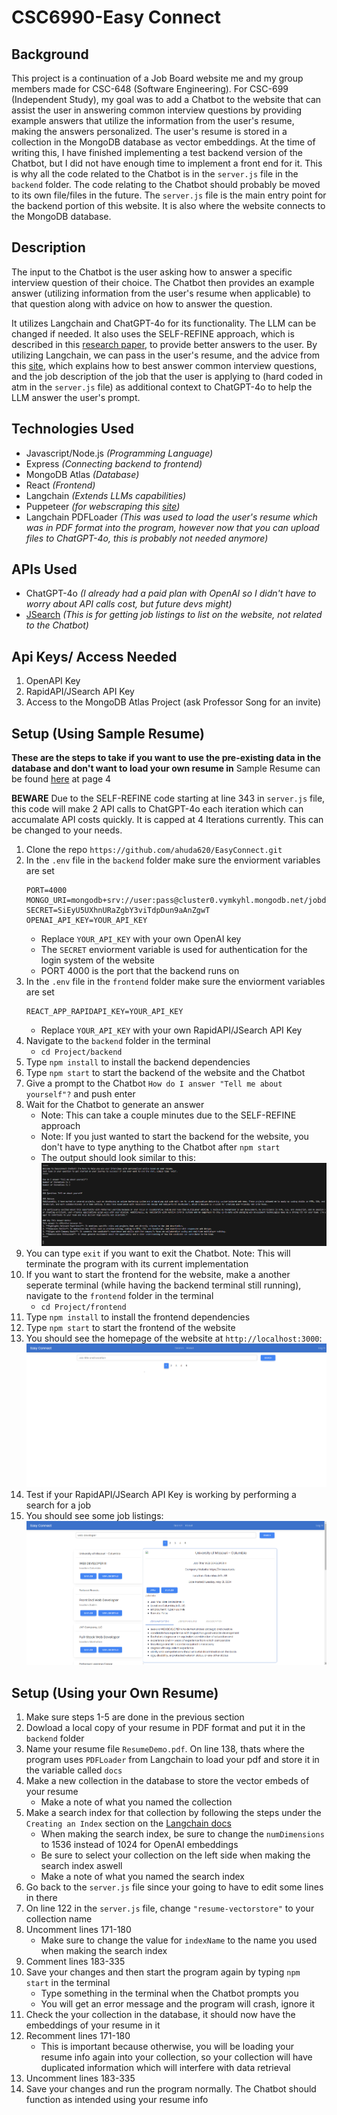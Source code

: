 # CSC6990-Easy Connect

## Background
This project is a continuation of a Job Board website me and my group members made for CSC-648 (Software Engineering). For CSC-699 (Independent Study), my goal was to add a Chatbot to the website that can assist the user in answering common interview questions by providing example answers that utilize the information from the user's resume, making the answers personalized. The user's resume is stored in a collection in the MongoDB database as vector embeddings. At the time of writing this, I have finished implementing a test backend version of the Chatbot, but I did not have enough time to implement a front end for it. This is why all the code related to the Chatbot is in the `server.js` file in the `backend` folder.  The code relating to the Chatbot should probably be moved to its own file/files in the future. The `server.js` file is the main entry point for the backend portion of this website. It is also where the website connects to the MongoDB database. 
## Description
The input to the Chatbot is the user asking how to answer a specific interview question of their choice. The Chatbot then provides an example answer (utilizing information from the user's resume when applicable) to that question along with advice on how to answer the question. 

It utilizes Langchain and ChatGPT-4o for its functionality. The LLM can be changed if needed. It also uses the SELF-REFINE approach, which is described in this [research paper](https://arxiv.org/pdf/2303.17651), to provide better answers to the user. By utilizing Langchain, we can pass in the user's resume, and the advice from this [site](https://www.themuse.com/advice/interview-questions-and-answers), which explains how to best answer common interview questions, and the job description of the job that the user is applying to (hard coded in atm in the `server.js` file) as additional context to ChatGPT-4o to help the LLM answer the user's prompt. 

## Technologies Used
 - Javascript/Node.js *(Programming Language)*
 - Express *(Connecting backend to frontend)*
 - MongoDB Atlas *(Database)*
 - React *(Frontend)*
 - Langchain *(Extends LLMs capabilities)*
 - Puppeteer *(for webscraping this [site](https://www.themuse.com/advice/interview-questions-and-answers))*
 - Langchain PDFLoader *(This was used to load the user's resume which was in PDF format into the program, however now that you can upload files to ChatGPT-4o, this is probably not needed anymore)*

## APIs Used
 - ChatGPT-4o *(I already had a paid plan with OpenAI so I didn't have to worry about API calls cost, but future devs might)*
 - [JSearch](https://rapidapi.com/letscrape-6bRBa3QguO5/api/jsearch) *(This is for getting job listings to list on the website, not related to the Chatbot)*
## **Api Keys/ Access Needed**
1. OpenAPI Key
2. RapidAPI/JSearch API Key
3. Access to the MongoDB Atlas Project (ask Professor Song for an invite)

## Setup (Using Sample Resume)
**These are the steps to take if you want to use the pre-existing data in the database and don't want to load your own resume in**
Sample Resume can be found [here](https://www.cmu.edu/career/documents/sample-resumes-cover-letters/sample-resumes_scs.pdf) at page 4

**BEWARE** 
Due to the SELF-REFINE code starting at line 343 in `server.js` file, this code will make 2 API calls to ChatGPT-4o each iteration which can accumalate API costs quickly. It is capped at 4 Iterations currently. This can be changed to your needs.

1. Clone the repo `https://github.com/ahuda620/EasyConnect.git`
2. In the `.env` file in the `backend` folder make sure the enviorment variables are set
    ```
    PORT=4000
    MONGO_URI=mongodb+srv://user:pass@cluster0.vymkyhl.mongodb.net/jobdatabase
    SECRET=SiEyU5UXhnURaZgbY3viTdpDun9aAnZgwT
    OPENAI_API_KEY=YOUR_API_KEY
    ```
    - Replace `YOUR_API_KEY` with your own OpenAI key
    - The `SECRET` enviorment variable is used for authentication for the login system of the website
    - PORT 4000 is the port that the backend runs on
3. In the `.env` file in the `frontend` folder make sure the enviorment variables are set
    ```
    REACT_APP_RAPIDAPI_KEY=YOUR_API_KEY
    ```
    - Replace `YOUR_API_KEY` with your own RapidAPI/JSearch API Key
4. Navigate to the `backend` folder in the terminal
    - `cd Project/backend`
5. Type `npm install` to install the backend dependencies
6. Type `npm start` to start the backend of the website and the Chatbot
7. Give a prompt to the Chatbot `How do I answer "Tell me about yourself"?` and push enter
8. Wait for the Chatbot to generate an answer
    - Note: This can take a couple minutes due to the SELF-REFINE approach
    - Note: If you just wanted to start the backend for the website, you don't have to type anything to the Chatbot after `npm start`
    - The output should look similar to this:
![Chatbot Output](chatbot_output_example.png)
9. You can type `exit` if you want to exit the Chatbot. Note: This will terminate the program with its current implementation
10. If you want to start the frontend for the website, make a another seperate terminal (while having the backend terminal still running), navigate to the `frontend` folder in the terminal
    - `cd Project/frontend`
11. Type `npm install` to install the frontend dependencies
12. Type `npm start` to start the frontend of the website
13. You should see the homepage of the website at `http://localhost:3000`:
![Homepage](homepage.png)
14. Test if your RapidAPI/JSearch API Key is working by performing a search for a job
15. You should see some job listings:
![Example Search](examplesearch.png)

## Setup (Using your Own Resume)
1. Make sure steps 1-5 are done in the previous section
2. Dowload a local copy of your resume in PDF format and put it in the `backend` folder
3. Name your resume file `ResumeDemo.pdf`. On line 138, thats where the program uses `PDFLoader` from Langchain to load your pdf and store it in the variable called `docs`
4. Make a new collection in the database to store the vector embeds of your resume
    - Make a note of what you named the collection
5. Make a search index for that collection by following the steps under the `Creating an Index` section on the [Langchain docs](https://js.langchain.com/v0.1/docs/integrations/vectorstores/mongodb_atlas/)
    - When making the search index, be sure to change the `numDimensions` to 1536 instead of 1024 for OpenAI embeddings
    - Be sure to select your collection on the left side when making the search index aswell
    - Make a note of what you named the search index
6. Go back to the `server.js` file since your going to have to edit some lines in there
7. On line 122 in the `server.js` file, change `"resume-vectorstore"` to your collection name
8. Uncomment lines 171-180
    - Make sure to change the value for `indexName` to the name you used when making the search index
9. Comment lines 183-335
10. Save your changes and then start the program again by typing `npm start` in the terminal
    - Type something in the terminal when the Chatbot prompts you
    - You will get an error message and the program will crash, ignore it
11. Check the your collection in the database, it should now have the embeddings of your resume in it
12. Recomment lines 171-180
    - This is important because otherwise, you will be loading your resume info again into your collection, so your collection will have duplicated information which will interfere with data retrieval
13. Uncomment lines 183-335
14. Save your changes and run the program normally. The Chatbot should function as intended using your resume info


